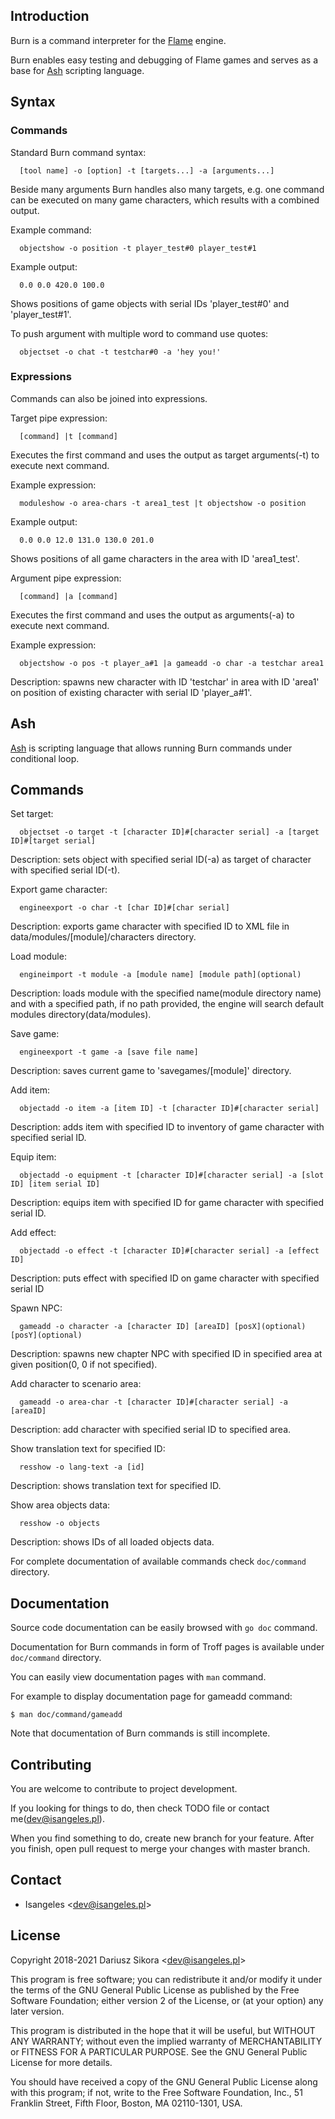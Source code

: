 ## Introduction
Burn is a command interpreter for the [Flame](https://github.com/Isangeles/flame) engine.

Burn enables easy testing and debugging of Flame games and serves as a base for [Ash](https://github.com/Isangeles/burn/tree/master/ash) scripting language.

## Syntax
  ### Commands
  Standard Burn command syntax:
```
  [tool name] -o [option] -t [targets...] -a [arguments...]
```
  Beside many arguments Burn handles also many targets, e.g. one command can be executed on many game characters, which results with a combined output.

  Example command:
```
  objectshow -o position -t player_test#0 player_test#1
```
  Example output:
```
  0.0 0.0 420.0 100.0
```
  Shows positions of game objects with serial IDs 'player_test#0' and 'player_test#1'.

  To push argument with multiple word to command use quotes:
```
  objectset -o chat -t testchar#0 -a 'hey you!'
```

  ### Expressions
  Commands can also be joined into expressions.

  Target pipe expression:
```
  [command] |t [command]
```
  Executes the first command and uses the output as target arguments(-t) to execute next command.

  Example expression:
```
  moduleshow -o area-chars -t area1_test |t objectshow -o position
```
  Example output:
```
  0.0 0.0 12.0 131.0 130.0 201.0
```
  Shows positions of all game characters in the area with ID 'area1_test'.

  Argument pipe expression:
```
  [command] |a [command]
```
  Executes the first command and uses the output as arguments(-a) to execute next command.
  
  Example expression:
```
  objectshow -o pos -t player_a#1 |a gameadd -o char -a testchar area1
```
  Description: spawns new character with ID 'testchar' in area with ID 'area1' on position
  of existing character with serial ID 'player_a#1'.

## Ash
[Ash](https://github.com/Isangeles/burn/tree/master/ash) is scripting language that allows running Burn commands under conditional loop.

## Commands
Set target:
```
  objectset -o target -t [character ID]#[character serial] -a [target ID]#[target serial]
```
Description: sets object with specified serial ID(-a) as target of character with specified serial ID(-t).

Export game character:
```
  engineexport -o char -t [char ID]#[char serial]
```
Description: exports game character with specified ID to XML file in
data/modules/[module]/characters directory.

Load module:
```
  engineimport -t module -a [module name] [module path](optional)
```
Description: loads module with the specified name(module directory name) and with a specified path,
if no path provided, the engine will search default modules directory(data/modules).

Save game:
```
  engineexport -t game -a [save file name]
```
Description: saves current game to 'savegames/[module]' directory.

Add item:
```
  objectadd -o item -a [item ID] -t [character ID]#[character serial]
```
Description: adds item with specified ID to inventory of game character with specified serial ID.

Equip item:
```
  objectadd -o equipment -t [character ID]#[character serial] -a [slot ID] [item serial ID]
```
Description: equips item with specified ID for game character with specified serial ID.

Add effect:
```
  objectadd -o effect -t [character ID]#[character serial] -a [effect ID]
```
Description: puts effect with specified ID on game character with specified serial ID

Spawn NPC:
```
  gameadd -o character -a [character ID] [areaID] [posX](optional) [posY](optional)
```
Description: spawns new chapter NPC with specified ID in specified area at given position(0, 0 if not specified).

Add character to scenario area:
```
  gameadd -o area-char -t [character ID]#[character serial] -a [areaID]
```
Description: add character with specified serial ID to specified area.

Show translation text for specified ID:
```
  resshow -o lang-text -a [id]
```
Description: shows translation text for specified ID.

Show area objects data:
```
  resshow -o objects 
```
Description: shows IDs of all loaded objects data.

For complete documentation of available commands check `doc/command` directory.
## Documentation
Source code documentation can be easily browsed with `go doc` command.

Documentation for Burn commands in form of Troff pages is available under `doc/command` directory.

You can easily view documentation pages with `man` command.

For example to display documentation page for gameadd command:
```
$ man doc/command/gameadd
```

Note that documentation of Burn commands is still incomplete.

## Contributing
You are welcome to contribute to project development.

If you looking for things to do, then check TODO file or contact me(dev@isangeles.pl).

When you find something to do, create new branch for your feature.
After you finish, open pull request to merge your changes with master branch.

## Contact
* Isangeles <<dev@isangeles.pl>>

## License
Copyright 2018-2021 Dariusz Sikora <<dev@isangeles.pl>>

This program is free software; you can redistribute it and/or modify
it under the terms of the GNU General Public License as published by
the Free Software Foundation; either version 2 of the License, or
(at your option) any later version.

This program is distributed in the hope that it will be useful,
but WITHOUT ANY WARRANTY; without even the implied warranty of
MERCHANTABILITY or FITNESS FOR A PARTICULAR PURPOSE.  See the
GNU General Public License for more details.

You should have received a copy of the GNU General Public License
along with this program; if not, write to the Free Software
Foundation, Inc., 51 Franklin Street, Fifth Floor, Boston,
MA 02110-1301, USA.
